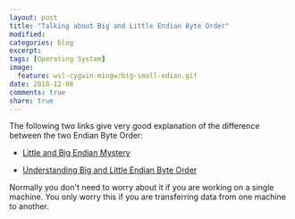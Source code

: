 ```yaml
---
layout: post
title: "Talking about Big and Little Endian Byte Order"
modified:
categories: blog
excerpt:
tags: [Operating System]
image:
  feature: wsl-cygwin-mingw/big-small-edian.gif
date: 2018-12-08
comments: true
share: true
---
```


The following two links give very good explanation of the difference between the two Endian Byte Order:

*  [Little and Big Endian Mystery](https://www.geeksforgeeks.org/little-and-big-endian-mystery/)

* [Understanding Big and Little Endian Byte Order](https://betterexplained.com/articles/understanding-big-and-little-endian-byte-order/)

Normally you don't need to worry about it if you are working on a single machine. You only worry this if you are transferring data from one machine to another.
